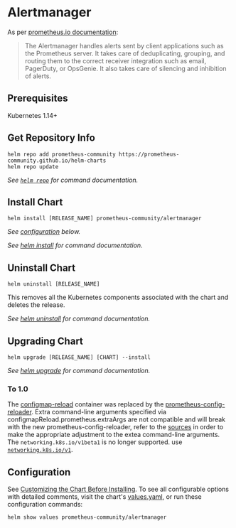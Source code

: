 # Alertmanager

As per [prometheus.io documentation](https://prometheus.io/docs/alerting/latest/alertmanager/):
> The Alertmanager handles alerts sent by client applications such as the
> Prometheus server. It takes care of deduplicating, grouping, and routing them
> to the correct receiver integration such as email, PagerDuty, or OpsGenie. It
> also takes care of silencing and inhibition of alerts.

## Prerequisites

Kubernetes 1.14+

## Get Repository Info

```console
helm repo add prometheus-community https://prometheus-community.github.io/helm-charts
helm repo update
```

_See [`helm repo`](https://helm.sh/docs/helm/helm_repo/) for command documentation._

## Install Chart

```console
helm install [RELEASE_NAME] prometheus-community/alertmanager
```

_See [configuration](#configuration) below._

_See [helm install](https://helm.sh/docs/helm/helm_install/) for command documentation._

## Uninstall Chart

```console
helm uninstall [RELEASE_NAME]
```

This removes all the Kubernetes components associated with the chart and deletes the release.

_See [helm uninstall](https://helm.sh/docs/helm/helm_uninstall/) for command documentation._

## Upgrading Chart

```console
helm upgrade [RELEASE_NAME] [CHART] --install
```

_See [helm upgrade](https://helm.sh/docs/helm/helm_upgrade/) for command documentation._

### To 1.0

The [configmap-reload](https://github.com/jimmidyson/configmap-reload) container was replaced by the [prometheus-config-reloader](https://github.com/prometheus-operator/prometheus-operator/tree/main/cmd/prometheus-config-reloader).
Extra command-line arguments specified via configmapReload.prometheus.extraArgs are not compatible and will break with the new prometheus-config-reloader, refer to the [sources](https://github.com/prometheus-operator/prometheus-operator/blob/main/cmd/prometheus-config-reloader/main.go) in order to make the appropriate adjustment to the extea command-line arguments.
The `networking.k8s.io/v1beta1` is no longer supported. use [`networking.k8s.io/v1`](https://kubernetes.io/docs/reference/using-api/deprecation-guide/#ingressclass-v122).

## Configuration

See [Customizing the Chart Before Installing](https://helm.sh/docs/intro/using_helm/#customizing-the-chart-before-installing). To see all configurable options with detailed comments, visit the chart's [values.yaml](./values.yaml), or run these configuration commands:

```console
helm show values prometheus-community/alertmanager
```
